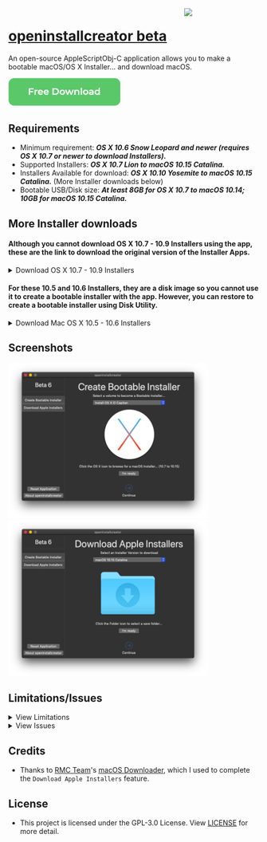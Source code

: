 <img align="right" width="30%" src="https://raw.githubusercontent.com/Minh-Ton/openinstallcreator/master/Source%20code/Resources/imac27.png">

# [openinstallcreator beta](https://github.com/Minh-Ton/openinstallcreator)
An open-source AppleScriptObj-C application allows you to make a bootable macOS/OS X Installer... and download macOS.

<p>

[<img src="Screenshots/download.png" width="225">](https://dl.dropboxusercontent.com/s/8ychq9zfvni9jjq/openinstallcreator.dmg)

</p>
 

## Requirements
- Minimum requirement: ***OS X 10.6 Snow Leopard and newer (requires OS X 10.7 or newer to download Installers).***
- Supported Installers: ***OS X 10.7 Lion to macOS 10.15 Catalina.***
- Installers Available for download: ***OS X 10.10 Yosemite to macOS 10.15 Catalina.*** (More Installer downloads below)
- Bootable USB/Disk size: ***At least 8GB for OS X 10.7 to macOS 10.14; 10GB for macOS 10.15 Catalina.***

## More Installer downloads

#### Although you cannot download OS X 10.7 - 10.9 Installers using the app, these are the link to download the original version of the Installer Apps.

<details>
  <summary>Download OS X 10.7 - 10.9 Installers</summary>
  
  - [Download `Install OS X 10.9 Mavericks.app`](https://mega.nz/file/p3BEkQDA#iFeZNIpEYkKGnFOjJeRRWSvOvTo6-g-qZfqg8Wnk0Hc)
  
  - [Download `Install OS X 10.8 Mountain Lion.app`](https://mega.nz/file/Fr5VXDKL#R3P5O8M5noIJ7FBSZSl-tG8OnUNLF8_CfGs69KXggMA)
  
  - [Download `Install Mac OS X 10.7 Lion.app`]()
  
</details>

#### For these 10.5 and 10.6 Installers, they are a disk image so you cannot use it to create a bootable installer with the app. However, you can restore to create a bootable installer using Disk Utility.

<details>
  <summary>Download Mac OS X 10.5 - 10.6 Installers</summary>
  
  - [Download `MacOSX_SnowLeopard.dmg`](https://mega.nz/file/xrwVmTYa#jQ1jIle3mxHUKyZ0TZ-D2QeBRJ4y90FTOO0s79ghkuw)
  
  - [Download `MacOSX_Leopard.iso`](https://mega.nz/file/N6JnlIiZ#VCz-varFu5_xSyklFA7nUdwauWgS5GNlqdiNADz8YeM)
  
</details>

## Screenshots

<img src="Screenshots/openinstallcreator.png" width="400"> <img src="Screenshots/openinstallcreator2.png" width="400"> 

## Limitations/Issues
<details>
  <summary>View Limitations</summary>

- When the app is running in the background, it won't show the GUI when clicked onto the Dock Icon. A workaround for this is to **_secondary click_** the openinstallcreator Dock Icon, then choose **_"Show All Window"_**.

- While the app is doing some heavy tasks, such as `Create Bootable Installer` or `Download Apple Installer`, the *"spinning rainbow cursor"* will appeared when hovering the cursor on the application GUI. *(It's still doing it work though, just because there are so many tasks that's being added to the queue, making the queue banked up)*.
</details>
<details>
  <summary>View Issues</summary>
  
 - As I'm using a vintage Mac, which only supports up to OS X 10.15 El Capitan so if there is any issue with 10.12 - 10.15 bootable installer creation, please let me know.
 
 - Due to the slow speed of downloading files from GitHub, I will push updates through Dropbox for a faster speed & reliability.
</details>
  
## Credits
- Thanks to [RMC Team](https://github.com/rmc-team)'s [macOS Downloader](https://github.com/rmc-team/macos-downloader), which I used to complete the `Download Apple Installers` feature.

## License
- This project is licensed under the GPL-3.0 License. View [LICENSE](https://github.com/Minh-Ton/openinstallcreator/blob/master/LICENSE) for more detail. 
